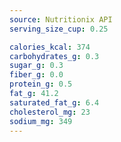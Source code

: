```yaml
---
source: Nutritionix API
serving_size_cup: 0.25

calories_kcal: 374
carbohydrates_g: 0.3
sugar_g: 0.3
fiber_g: 0.0
protein_g: 0.5
fat_g: 41.2
saturated_fat_g: 6.4
cholesterol_mg: 23
sodium_mg: 349
---
```


